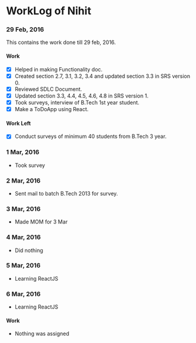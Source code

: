 WorkLog of Nihit
==============

### 29 Feb, 2016
This contains the work done till 29 feb, 2016.

#### Work
- [x] Helped in making Functionality doc.
- [x] Created section 2.7, 3.1, 3.2, 3.4 and updated section 3.3 in SRS version 0.
- [x] Reviewed SDLC Document.
- [x] Updated section 3.3, 4.4, 4.5, 4.6, 4.8 in SRS version 1.
- [x] Took surveys, interview of B.Tech 1st year student.
- [x] Make a ToDoApp using React.

#### Work Left
- [x] Conduct surveys of minimum 40 students from B.Tech 3 year.

### 1 Mar, 2016
- Took survey

### 2 Mar, 2016
- Sent mail to batch B.Tech 2013 for survey.

### 3 Mar, 2016
- Made MOM for 3 Mar

### 4 Mar, 2016
- Did nothing

### 5 Mar, 2016
- Learning ReactJS

### 6 Mar, 2016
- Learning ReactJS

#### Work
- Nothing was assigned
